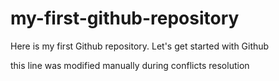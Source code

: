 # my-first-github-repository
Here is my first Github repository. Let's get started with Github

this line was modified manually during conflicts resolution